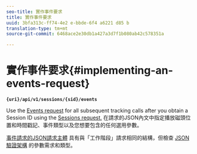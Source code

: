 ```yaml
---
seo-title: 實作事件要求
title: 實作事件要求
uuid: 3bfa313c-ff74-4e2 e-bbde-6f4 a6221 d85 b
translation-type: tm+mt
source-git-commit: 6468ace2e30db1a427a3d7f1b080ab42c578351a

---
```



# 實作事件要求{#implementing-an-events-request}

**`{uri}/api/v1/sessions/{sid}/events`**

Use the [Events request](../../media-collection-api/mc-api-ref/mc-api-events-req.md) for all subsequent tracking calls after you obtain a Session ID using the [Sessions request.](../../media-collection-api/mc-api-ref/mc-api-sessions-req.md) 在請求的JSON內文中指定播放磁頭位置和時間戳記、事件類型以及您想要包含的任何選用參數。

[事件請求的JSON請求主體](../../media-collection-api/mc-api-ref/mc-api-events-req.md) 具有與「工作階段」請求相同的結構，但檢查 [JSON驗證架構](../../media-collection-api/mc-api-ref/mc-api-json-validation.md) 的參數需求和類型。
